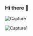 ### Hi there 👋


![Capture](https://user-images.githubusercontent.com/66886190/147950004-8f942938-cc0f-4fbf-8357-4138b9ed3c64.PNG)


![Capture1](https://user-images.githubusercontent.com/66886190/147950012-b1f12448-a30c-47e1-9d8f-3091df22dc01.PNG)







